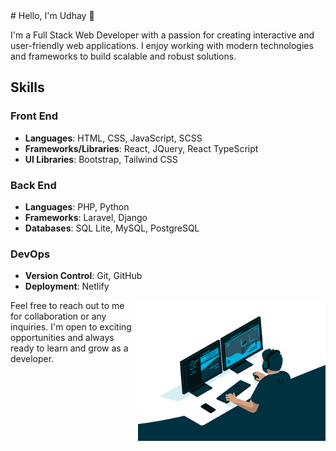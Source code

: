 <div style="display: flex; justify-content: space-between;">
    <div style="flex: 1;">
        # Hello, I'm Udhay 👋

I'm a Full Stack Web Developer with a passion for creating interactive and user-friendly web applications. I enjoy working with modern technologies and frameworks to build scalable and robust solutions.

## Skills

### Front End
- **Languages**: HTML, CSS, JavaScript, SCSS
- **Frameworks/Libraries**: React, JQuery, React TypeScript
- **UI Libraries**: Bootstrap, Tailwind CSS

### Back End
- **Languages**: PHP, Python
- **Frameworks**: Laravel, Django
- **Databases**: SQL Lite, MySQL, PostgreSQL

### DevOps
- **Version Control**: Git, GitHub
- **Deployment**: Netlify
<!-- ## Projects

### Project 1: E-commerce Website
An online store built with React, Redux, and Node.js. It includes features such as product listings, shopping cart, and secure checkout.
![E-commerce Website](/screenshots/ecommerce-website.png)
[View Project](https://github.com/johndoe/ecommerce-website)

### Project 2: Personal Portfolio
A responsive portfolio website built with Vue.js and Bootstrap. It showcases my skills, projects, and contact information.
![Personal Portfolio](/screenshots/personal-portfolio.png)
[View Project](https://github.com/johndoe/personal-portfolio) -->

<!-- ## GitHub Stats -->
<!-- ![My Image](https://github.com/holdmypotion/holdmypotion/raw/main/code.gif?raw=true) -->

<!-- ## Let's Connect
- [LinkedIn](https://www.linkedin.com/in/johndoe)
- [Twitter](https://twitter.com/johndoe)
- [Personal Website](https://www.johndoe.com)
 -->
 <img src="https://github.com/holdmypotion/holdmypotion/raw/main/code.gif?raw=true" alt="Code GIF" width="300" align="right"/>

Feel free to reach out to me for collaboration or any inquiries. I'm open to exciting opportunities and always ready to learn and grow as a developer.
    </div>
</div>
